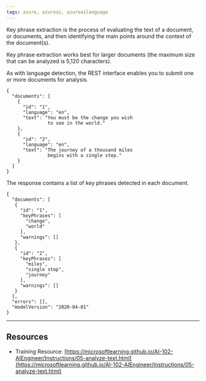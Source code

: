 ```yaml
---
tags: azure, azureai, azureailanguage
---
```


Key phrase extraction is the process of evaluating the text of a document, or documents, and then identifying the main points around the context of the document(s).

Key phrase extraction works best for larger documents (the maximum size that can be analyzed is 5,120 characters).

As with language detection, the REST interface enables you to submit one or more documents for analysis.

```
{
  "documents": [
    {
      "id": "1",
      "language": "en",
      "text": "You must be the change you wish
               to see in the world."
    },
    {
      "id": "2",
      "language": "en",
      "text": "The journey of a thousand miles
               begins with a single step."
    }
  ]
}
```

The response contains a list of key phrases detected in each document.

```
{
  "documents": [
   {
     "id": "1",
     "keyPhrases": [
       "change",
       "world"
     ],
     "warnings": []
   },
   {
     "id": "2",
     "keyPhrases": [
       "miles",
       "single step",
       "journey"
     ],
     "warnings": []
   }
  ],
  "errors": [],
  "modelVersion": "2020-04-01"
}
```

---

## Resources

-   Training Resource: [https://microsoftlearning.github.io/AI-102-AIEngineer/Instructions/05-analyze-text.html](https://microsoftlearning.github.io/AI-102-AIEngineer/Instructions/05-analyze-text.html)
